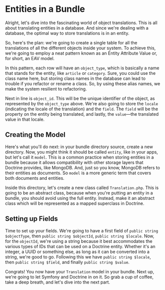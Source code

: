 # Entities in a Bundle

Alright, let's dive into the fascinating world of object translations. This
is all about translating entities in a database. And since we're dealing
with a database, the optimal way to store translations is in an entity.

So, here's the plan: we're going to create a single table for all the
translations of all the different objects inside your system. To achieve
this, we're going to employ a neat pattern known as an Entity Attribute
Value or, for short, an EAV model.

In this pattern, each row will have an `object_type`, which is basically a
name that stands for the entity, like `article` or `category`. Sure, you
could use the class name here, but storing class names in the database can
lead to trouble if you refactor or rename a class. So, by using these alias
names, we make the system resilient to refactoring.

Next in line is `object_id`. This will be the unique identifier of the
object, as represented by the `object_type` above. We're also going to
store the `locale` (indicating the locale of the translation) and the
`field`. The `field` will be the property on the entity being translated,
and lastly, the `value`—the translated value in that locale.

## Creating the Model

Here's what you'll do next: in your bundle directory source, create a new
directory. Now, you might think it should be called `entity`, like in your
apps, but let's call it `model`. This is a common practice when storing
entities in a bundle because it allows compatibility with other storage
layers that Doctrine provides, like MongoDB. And, just so you know, MongoDB
refers to their entities as documents. So `model` is a more generic term
that covers both documents and entities.

Inside this directory, let's create a new class called `Translation.php`.
This is going to be an abstract class, because when you're putting an
entity in a bundle, you should avoid using the full entity. Instead, make
it an abstract class which will be represented as a mapped superclass in
Doctrine.

## Setting up Fields

Time to set up your fields. We're going to have a first field of `public
string $objectType`, then `public string $objectId`, `public string
$locale`. Now, for the `objectId`, we're using a string because it best
accommodates the various types of IDs that can be used on a Doctrine
entity. Whether it's an integer, a UUID or something else, as long as it
can be converted into a string, we're good to go. Following this we have
`public string $locale`, then `public string $field`, and finally `public
string $value`.

Congrats! You now have your `Translation` model in your bundle. Next up,
we're going to let Symfony and Doctrine in on it. So grab a cup of coffee,
take a deep breath, and let's dive into the next part.
